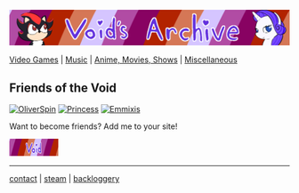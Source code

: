 <head>
     <link rel="shortcut icon" type="image/x-icon" href="favicon.ico">
</head>

![Void's Archive](/SSHP/index-banner.png)

[Video Games](/Games/Home) | [Music](/index) | [Anime, Movies, Shows](/index) | [Miscellaneous](/SSHP/Home)


## Friends of the Void

[![OliverSpin](https://files.catbox.moe/se3kxa.gif)](https://steelviper77.neocities.org/) 
[![Princess](https://files.catbox.moe/he8oc0.gif)](https://chloes-secret-hideout.neocities.org/)
[![Emmixis](https://files.catbox.moe/f4jv7o.gif)](https://emmixis.net/)

 Want to become friends? Add me to your site! 

 ![Friends of the Void](/SSHP/webring-button.gif)

***
[contact](https://twitter.com/jamieofthevoid) | [steam](https://steamcommunity.com/id/queenofthevoid/) | [backloggery](https://www.backloggery.com/QueenRaven29)